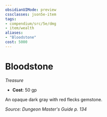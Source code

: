 ```yaml
---
obsidianUIMode: preview
cssclasses: json5e-item
tags:
- compendium/src/5e/dmg
- item/wealth
aliases: 
- "Bloodstone"
cost: 5000
---
```

# Bloodstone
*Treasure*  

- **Cost**: 50 gp

An opaque dark gray with red flecks gemstone.

*Source: Dungeon Master's Guide p. 134*